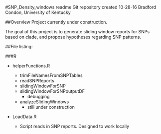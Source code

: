 #SNP_Density_windows readme
Git repository created 10-28-16
Bradford Condon, University of Kentucky

##Overview
Project currently under construction.

The goal of this project is to generate sliding window reports for SNPs based on clade, and propose hypotheses regarding SNP patterns.


##File listing:

###R

* helperFunctions.R
	* trimFileNamesFromSNPTables
	* readSNPReports
	* slidingWindowForSNP
	* slidingWindowForSNPoutputDF
		* debugging
	* analyzeSlidingWindows
		* still under construction

* LoadData.R
	* Script reads in SNP reports.  Designed to work locally



